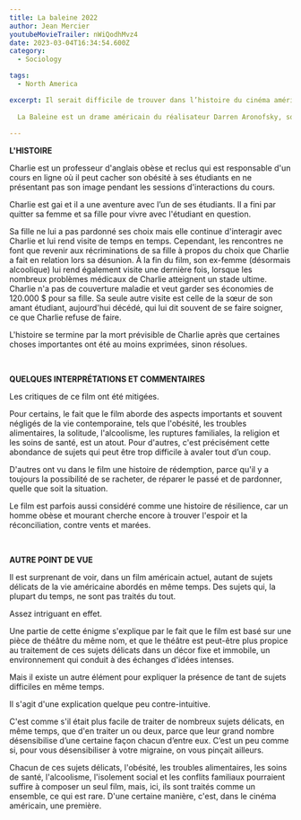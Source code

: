 ```yaml
---
title: La baleine 2022
author: Jean Mercier
youtubeMovieTrailer: nWiQodhMvz4
date: 2023-03-04T16:34:54.600Z
category:
  - Sociology

tags:
  - North America

excerpt: Il serait difficile de trouver dans l’histoire du cinéma américain un film qui traite aussi directement de tant de questions délicates de l’Amérique contemporaine tout à la fois, notamment l’obésité, la religion, l’homophobie, l’éclatement de la famille et le système de santé. Ce film est un phénomène rare. 
  
  La Baleine est un drame américain du réalisateur Darren Aronofsky, sorti en décembre 2022. L'acteur principal, Brendan Fraser, a été nommé dans la catégorie du meilleur acteur  pour la course aux Oscars de 2023. Le film s'inspire d'une pièce de théâtre du même titre. 
  
---
```




**L'HISTOIRE**

Charlie est un professeur d'anglais obèse et reclus qui est responsable d'un cours en ligne où il peut cacher son obésité à ses étudiants en ne présentant pas son image pendant les sessions d'interactions du cours.

Charlie est gai et il a une aventure avec l’un de ses étudiants. Il a fini par quitter sa femme et sa fille pour vivre avec l'étudiant en question.

Sa fille ne lui a pas pardonné ses choix mais elle continue d'interagir avec Charlie et lui rend visite de temps en temps. Cependant, les rencontres ne font que revenir aux récriminations de sa fille à propos du choix que Charlie a fait en relation lors sa désunion. À la fin du film, son ex-femme (désormais alcoolique) lui rend également visite une dernière fois, lorsque les nombreux problèmes médicaux de Charlie atteignent un stade ultime. Charlie n'a pas de couverture maladie et veut garder ses économies de 120.000 $ pour sa fille. Sa seule autre visite est celle de la sœur de son amant étudiant, aujourd'hui décédé, qui lui dit souvent de se faire soigner, ce que Charlie refuse de faire.

L'histoire se termine par la mort prévisible de Charlie après que certaines choses importantes ont été au moins exprimées, sinon résolues.

 

**QUELQUES INTERPRÉTATIONS ET COMMENTAIRES**

Les critiques de ce film ont été mitigées.

Pour certains, le fait que le film aborde des aspects importants et souvent négligés de la vie contemporaine, tels que l'obésité, les troubles alimentaires, la solitude, l'alcoolisme, les ruptures familiales, la religion et les soins de santé, est un atout. Pour d'autres, c'est précisément cette abondance de sujets qui peut être trop difficile à avaler tout d’un coup.

D'autres ont vu dans le film une histoire de rédemption, parce qu'il y a toujours la possibilité de se racheter, de réparer le passé et de pardonner, quelle que soit la situation.

Le film est parfois aussi considéré comme une histoire de résilience, car un homme obèse et mourant cherche encore à trouver l'espoir et la réconciliation, contre vents et marées.

 

**AUTRE POINT DE VUE**

Il est surprenant de voir, dans un film américain actuel, autant de sujets délicats de la vie américaine abordés en même temps. Des sujets qui, la plupart du temps, ne sont pas traités du tout.  

Assez intriguant en effet.

Une partie de cette énigme s'explique par le fait que le film est basé sur une pièce de théâtre du même nom, et que le théâtre est peut-être plus propice au traitement de ces sujets délicats dans un décor fixe et immobile, un environnement qui conduit à des échanges d'idées intenses.

Mais il existe un autre élément pour expliquer la présence de tant de sujets difficiles en même temps.

Il s'agit d'une explication quelque peu contre-intuitive.

C'est comme s'il était plus facile de traiter de nombreux sujets délicats, en même temps, que d'en traiter un ou deux, parce que leur grand nombre désensibilise d’une certaine façon chacun d’entre eux. C’est un peu comme si, pour vous désensibiliser à votre migraine, on vous pinçait ailleurs.

Chacun de ces sujets délicats, l'obésité, les troubles alimentaires, les soins de santé, l'alcoolisme, l'isolement social et les conflits familiaux pourraient suffire à composer un seul film, mais, ici, ils sont traités comme un ensemble, ce qui est rare. D'une certaine manière, c'est, dans le cinéma américain, une première.

 

 
